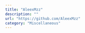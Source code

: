 ```yaml
---
title: "AleexMzz"
description: ""
url: "https://github.com/AleexMzz"
category: "Miscellaneous"
---
```

